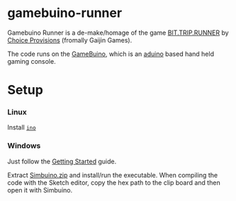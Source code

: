 gamebuino-runner
================

Gamebuino Runner is a de-make/homage of the game [BIT.TRIP.RUNNER][bittriprunner] by [Choice Provisions][choice] (fromally Gaijin Games).

The code runs on the [GameBuino][gb], which is an [aduino][ad] based hand held gaming console.

Setup
=====

### Linux
Install [`ino`](http://inotool.org/#installation)

### Windows
Just follow the [Getting Started](http://gamebuino.com/wiki/index.php?title=Getting_started) guide.

Extract [Simbuino.zip](Simbuino.zip) and install/run the executable. When compiling the code with the Sketch editor, copy the hex path to the clip board and then open it with Simbuino.


[bittriprunner]: http://totallychoice.com/games/bittrip-runner
[choice]: http://totallychoice.com/
[gb]: http://gamebuino.com/
[ad]: http://www.arduino.cc/
